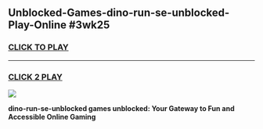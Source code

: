 
## Unblocked-Games-dino-run-se-unblocked-Play-Online #3wk25
<h3>
<a href="https://news.freeplayer.one?title=dino-run-se-unblocked&ref=3">CLICK TO PLAY</a></h3>
<hr>

<h3>
<a href="https://news.freeplayer.one?title=dino-run-se-unblocked&ref=3">CLICK 2 PLAY</a>
  
</h3>

<a href="https://news.freeplayer.one?title=dino-run-se-unblocked&ref=3"><img src="https://clearcache.store/games.png"></a>


**dino-run-se-unblocked games unblocked: Your Gateway to Fun and Accessible Online Gaming**
